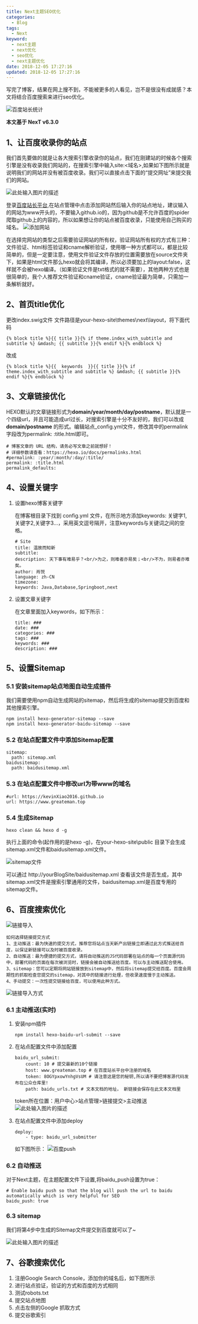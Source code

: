 ```yaml
---
title: Next主题SEO优化
categories:
  - Blog
tags:
  - Next
keyword:
  - next主题
  - next优化
  - seo优化
  - next主题优化
date: 2018-12-05 17:27:16
updated: 2018-12-05 17:27:16
---
```


写完了博客，结果在网上搜不到，不能被更多的人看见，岂不是很没有成就感？本文将结合百度搜索来进行seo优化。

![百度站长统计][1]
<!--more-->

**本文基于 NexT v6.3.0**

## 1、让百度收录你的站点

我们首先要做的就是让各大搜索引擎收录你的站点，我们在刚建站的时候各个搜索引擎是没有收录我们网站的，在搜索引擎中输入site:<域名>,如果如下图所示就是说明我们的网站并没有被百度收录。我们可以直接点击下面的“提交网址”来提交我们的网站。

![此处输入图片的描述][2]

登录[百度站长平台][3],在站点管理中点击添加网站然后输入你的站点地址，建议输入的网站为www开头的，不要输入github.io的，因为github是不允许百度的spider爬取github上的内容的，所以如果想让你的站点被百度收录，只能使用自己购买的域名。
![添加网站][4]

在选择完网站的类型之后需要验证网站的所有权，验证网站所有权的方式有三种：文件验证、html标签验证和cname解析验证，使用哪一种方式都可以，都是比较简单的，但是一定要注意，使用文件验证文件存放的位置需要放在source文件夹下，如果是html文件那么hexo就会将其编译，所以必须要加上的layout:false，这样就不会被hexo编译。（如果验证文件是txt格式的就不需要），其他两种方式也是很简单的，我个人推荐文件验证和cname验证，cname验证最为简单，只需加一条解析就好。

## 2、首页title优化

更改index.swig文件
文件路径是your-hexo-site\themes\next\layout，将下面代码

```cli
{% block title %}{{ title }}{% if theme.index_with_subtitle and subtitle %} &mdash; {{ subtitle }}{% endif %}{% endblock %}
```

改成

```cli
{% block title %}{{  keywords  }}{{ title }}{% if theme.index_with_subtitle and subtitle %} &mdash; {{ subtitle }}{% endif %}{% endblock %}
```


## 3、文章链接优化

HEXO默认的文章链接形式为**domain/year/month/day/postname**，默认就是一个四级url，并且可能造成url过长，对搜索引擎是十分不友好的，我们可以改成 **domain/postname** 的形式。编辑站点_config.yml文件，修改其中的permalink字段改为permalink: :title.html即可。

```cli
# 博客文章的 URL 结构，请务必写文章之前就想好！
# 详细参数请查看：https://hexo.io/docs/permalinks.html
#permalink: :year/:month/:day/:title/
permalink: :title.html
permalink_defaults:
```
## 4、设置关键字

 1. 设置hexo博客关键字
 
    在博客根目录下找到 config.yml 文件，在所示地方添加keywords: 关键字1,关键字2,关键字3…，采用英文逗号隔开，注意keywords与关键词之间的空格。

    ```cli
    # Site
    title: 温故而知新
    subtitle: 
    description: 天下事有难易乎？<br/>为之，则难者亦易矣；<br/>不为，则易者亦难矣。
    author: 肖悦
    language: zh-CN
    timezone: 
    keywords: Java,Database,Springboot,next
    ```

 2. 设置文章关键字

    在文章里面加入keywords，如下所示：
    
    ```cli
    title: ###
    date: ###
    categories: ###
    tags: ###
    keywords: ###
    description: ###
    ```
 
## 5、设置Sitemap

### 5.1 安装sitemap站点地图自动生成插件

我们需要使用npm自动生成网站的sitemap，然后将生成的sitemap提交到百度和其他搜索引擎。

```cli
npm install hexo-generator-sitemap --save
npm install hexo-generator-baidu-sitemap --save
```

### 5.2 在站点配置文件中添加Sitemap配置

```cli
sitemap:
  path: sitemap.xml
baidusitemap:
  path: baidusitemap.xml
```

### 5.3 在站点配置文件中修改url为带www的域名

```cli
#url: https://kevinXiao2016.github.io
url: https://www.greateman.top
```

### 5.4 生成Sitemap

```cli
hexo clean && hexo d -g 
```
执行上面的命令(起作用的是hexo -g)，在your-hexo-site\public 目录下会生成sitemap.xml文件和baidusitemap.xml文件。

![sitemap文件][5]

可以通过 http://yourBlogSite/baidusitemap.xml 查看该文件是否生成，其中sitemap.xml文件是搜索引擎通用的文件，baidusitemap.xml是百度专用的sitemap文件。

## 6、百度搜索优化
![链接导入][6]

    如何选择链接提交方式 
    1、主动推送：最为快速的提交方式，推荐您将站点当天新产出链接立即通过此方式推送给百度，以保证新链接可以及时被百度收录。 
    2、自动推送：最为便捷的提交方式，请将自动推送的JS代码部署在站点的每一个页面源代码中，部署代码的页面在每次被浏览时，链接会被自动推送给百度。可以与主动推送配合使用。 
    3、sitemap：您可以定期将网站链接放到sitemap中，然后将sitemap提交给百度。百度会周期性的抓取检查您提交的sitemap，对其中的链接进行处理，但收录速度慢于主动推送。 
    4、手动提交：一次性提交链接给百度，可以使用此种方式。
    
![链接导入方式][7]

### 6.1 主动推送(实时)

 1. 安装npm插件
    
    ```cli
    npm install hexo-baidu-url-submit --save
    ```

 2. 在站点配置文件中添加配置
 
    ```cli
    baidu_url_submit:
        count: 10 # 提交最新的10个链接
        host: www.greateman.top # 在百度站长平台中注册的域名
        token: 8OGYpxowYnhgVsUM # 请注意这是您的秘钥,所以请不要把博客源代码发布在公众仓库里!
        path: baidu_urls.txt # 文本文档的地址， 新链接会保存在此文本文档里
    ```
    token所在位置：用户中心>站点管理>链接提交>主动推送
    ![此处输入图片的描述][8]

 3. 在站点配置文件中添加deploy

    ```cli
    deploy:
        - type: baidu_url_submitter 
    ```
    如下图所示：
    ![百度push][9]
 
### 6.2 自动推送

对于Next主题，在主题配置文件下设置,将baidu_push设置为true：

```cli
# Enable baidu push so that the blog will push the url to baidu automatically which is very helpful for SEO
baidu_push: true
```

### 6.3 sitemap

我们将第4步中生成的Sitemap文件提交到百度就可以了~ 

![此处输入图片的描述][10]


## 7、谷歌搜索优化

 1. 注册Google Search Console，添加你的域名后，如下图所示
 2. 进行站点验证，验证的方式和百度的方式相同
 3. 测试robots.txt
 4. 提交站点地图
 5. 点击左侧的Google 抓取方式
 6. 提交谷歌索引


  [1]: http://pj973z6ct.bkt.clouddn.com/baiduSite.png
  [2]: http://pj973z6ct.bkt.clouddn.com/site.png
  [3]: https://ziyuan.baidu.com/
  [4]: http://pj973z6ct.bkt.clouddn.com/addSite.png
  [5]: http://pj973z6ct.bkt.clouddn.com/generaterSitemap.png
  [6]: http://pj973z6ct.bkt.clouddn.com/importLinks.png
  [7]: http://pj973z6ct.bkt.clouddn.com/linkTypes.png
  [8]: http://pj973z6ct.bkt.clouddn.com/baiduToken.png
  [9]: http://pj973z6ct.bkt.clouddn.com/deployBaidu.png
  [10]: http://pj973z6ct.bkt.clouddn.com/pushSitemap.png
